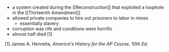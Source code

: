 - a system created during the [[Reconstruction]] that exploited a loophole in the [[Thirteenth Amendment]]
- allowed private companies to hire out prisoners to labor in mines
	- essentially slavery
- corruption was rife and conditions were horrific
- almost half died [1]

[1] James A. Henretta, *America's History for the AP Course, 10th Ed.*